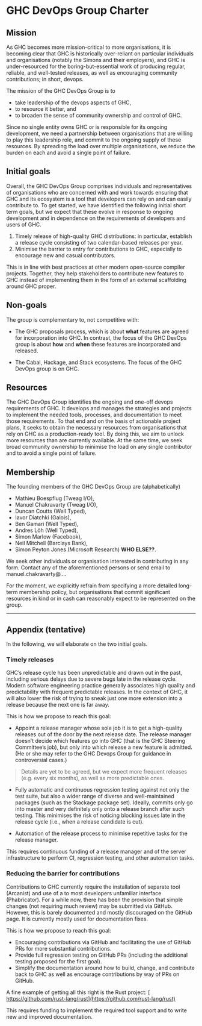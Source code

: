 # GHC DevOps Group Charter


## Mission



As GHC becomes more mission-critical to more organisations, it is becoming clear that
GHC is historically over-reliant on particular individuals and organisations (notably the Simons and their employers), and GHC is under-resourced for the boring-but-essential work of producing regular, reliable, and well-tested releases, as well as encouraging community contributions; in short, devops.



The mission of the GHC DevOps Group is to 


- take leadership of the devops aspects of GHC, 
- to resource it better, and 
- to broaden the sense of community ownership and control of GHC.


Since no single entity owns GHC or is responsible for its ongoing development, we need a partnership between organisations that are willing to play this leadership role, and commit to the ongoing supply of these resources. By spreading the load over multiple organisations, we reduce the burden on each and avoid a single point of failure.


## Initial goals



Overall, the GHC DevOps Group comprises individuals and representatives of organisations who are concerned with and work towards ensuring that GHC and its ecosystem is a tool that developers can rely on and can easily contribute to. To get started, we have identified the following initial short term goals, but we expect that these evolve in response to ongoing development and in dependence on the requirements of developers and users of GHC.


1. Timely release of high-quality GHC distributions: in particular, establish a release cycle consisting of two calendar-based releases per year.
1. Minimise the barrier to entry for contributions to GHC, especially to encourage new and casual contributors.


This is in line with best practices at other modern open-source compiler projects. Together, they help stakeholders to contribute new features to GHC instead of implementing them in the form of an external scaffolding around GHC proper.


## Non-goals



The group is complementary to, not competitive with:


- The GHC proposals process, which is about **what** features are agreed for incorporation into GHC. In contrast, the focus of the GHC DevOps group is about **how** and **when** these features are incorporated and released.

- The Cabal, Hackage, and Stack ecosystems.  The focus of the GHC DevOps group is on GHC.

## Resources



The GHC DevOps Group identifies the ongoing and one-off devops requirements of GHC. It develops and manages the strategies and projects to implement the needed tools, processes, and documentation to meet those requirements. To that end and on the basis of actionable project plans, it seeks to obtain the necessary resources from organisations that rely on GHC as a production-ready tool. By doing this, we aim to unlock more resources than are currently available. At the same time, we seek broad community ownership to minimise the load on any single contributor and to avoid a single point of failure.


## Membership



The founding members of the GHC DevOps Group are (alphabetically) 


- Mathieu Boespflug (Tweag I/O), 
- Manuel Chakravarty (Tweag I/O), 
- Duncan Coutts (Well Typed),
- Iavor Diatchki (Galois),
- Ben Gamari (Well Typed),
- Andres Löh (Well Typed),
- Simon Marlow (Facebook), 
- Neil Mitchell (Barclays Bank), 
- Simon Peyton Jones (Microsoft Research)
  **WHO ELSE??**. 


We seek other individuals or organisation interested in contributing in any form.  Contact any of the aforementioned persons or send email to manuel.chakravarty@….



For the moment, we explicitly refrain from specifying a more detailed long-term membership policy, but organisations that commit significant resources in kind or in cash can reasonably expect to be represented on the group.


---


## Appendix (tentative)



In the following, we will elaborate on the two initial goals.


### Timely releases



GHC’s release cycle has been unpredictable and drawn out in the past, including serious delays due to severe bugs late in the release cycle. Modern software engineering practice generally associates high quality and predictability with frequent predictable releases. In the context of GHC, it will also lower the risk of trying to sneak just one more extension into a release because the next one is far away.



This is how we propose to reach this goal:


- Appoint a release manager whose sole job it is to get a high-quality releases out of the door by the next release date. The release manager doesn’t decide which features go into GHC (that is the GHC Steering Committee’s job), but only into which release a new feature is admitted.   (He or she may refer to the GHC Devops Group for guidance in controversial cases.)

>
>
> Details are yet to be agreed, but we expect more frequent releases (e.g. every six months), as well as more predictable ones.
>
>

- Fully automatic and continuous regression testing against not only the test suite, but also a wider range of diverse and well-maintained packages (such as the Stackage package set). Ideally, commits only go into master and very definitely only onto a release branch after such testing. This minimises the risk of noticing blocking issues late in the release cycle (i.e., when a release candidate is cut).

- Automation of the release process to minimise repetitive tasks for the release manager.


This requires continuous funding of a release manager and of the server infrastructure to perform CI, regression testing, and other automation tasks.


### Reducing the barrier for contributions



Contributions to GHC currently require the installation of separate tool (Arcanist) and use of a to most developers unfamiliar interface (Phabricator). For a while now, there has been the provision that simple changes (not requiring much review) may be submitted via GitHub. However, this is barely documented and mostly discouraged on the GitHub page. It is currently mostly used for documentation fixes.



This is how we propose to reach this goal:


- Encouraging contributions via GitHub and facilitating the use of GitHub PRs for more substantial contributions.
- Provide full regression testing on GitHub PRs (including the additional testing proposed for the first goal).
- Simplify the documentation around how to build, change, and contribute back to GHC as well as encourage contributions by way of PRs on GitHub.


A fine example of getting all this right is the Rust project: [
https://github.com/rust-lang/rust](https://github.com/rust-lang/rust)



This requires funding to implement the required tool support and to write new and improved documentation.


